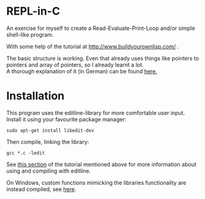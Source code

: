 # REPL-in-C
An exercise for myself to create a Read-Evaluate-Print-Loop and/or simple shell-like program.

With some help of the tutorial at http://www.buildyourownlisp.com/ .

The basic structure is working. Even that already uses things like pointers to pointers and array of pointers, so I already learnt a lot.  
A thorough explanation of it (in German) can be found [here.](ErklärungGrundgerüst/erklärung.md)

# Installation
This program uses the editline-library for more comfortable user input. Install it using your favourite package manager:
```
sudo apt-get install libedit-dev
```
Then compile, linking the library:
```
gcc *.c -ledit
```
See [this section](http://www.buildyourownlisp.com/chapter4_interactive_prompt#editing_input) of the tutorial mentioned above for more information about using and compiling with editline.

On Windows, custom functions mimicking the libraries functionality are instead compiled, see [here](preprocessorOptions.c).
